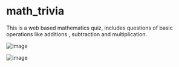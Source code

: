 # math_trivia
This is a web based mathematics quiz, includes questions of basic operations like additions , subtraction and multiplication.

![image](https://github.com/amitjagini/math_trivia/assets/98224731/fab41c0a-6653-4966-a988-e1fe40f4e37e)


![image](https://github.com/amitjagini/math_trivia/assets/98224731/847d965d-a2b6-4ede-9dde-72d53712600c)
